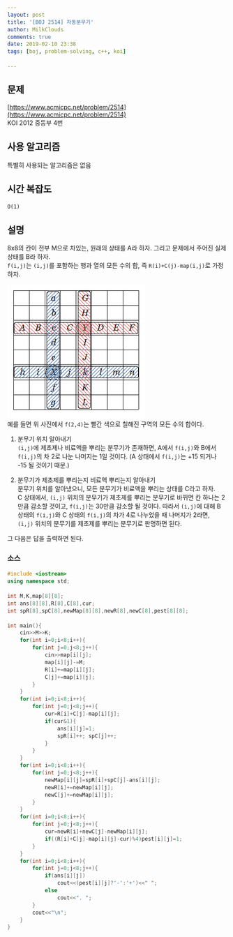 ```yaml
---
layout: post
title: '[BOJ 2514] 자동분무기'
author: MilkClouds
comments: true
date: 2019-02-10 23:38
tags: [boj, problem-solving, c++, koi]

---
```


## 문제
[https://www.acmicpc.net/problem/2514](https://www.acmicpc.net/problem/2514)  
KOI 2012 중등부 4번


## 사용 알고리즘  
특별히 사용되는 알고리즘은 없음


## 시간 복잡도  
`O(1)`   


## 설명  
8x8의 칸이 전부 M으로 차있는, 원래의 상태를 A라 하자. 그리고 문제에서 주어진 실제 상태를 B라 하자.  
`f(i,j)`는 `(i,j)`를 포함하는 행과 열의 모든 수의 합, 즉 `R(i)+C(j)-map(i,j)`로 가정하자.  

![SPRAY](/files/koi_2012_mid_spray.png)  
예를 들면 위 사진에서 `f(2,4)`는 빨간 색으로 칠해진 구역의 모든 수의 합이다.  


1. 분무기 위치 알아내기  
`(i,j)`에 제초제나 비료액을 뿌리는 분무기가 존재하면, A에서 `f(i,j)`와 B에서 `f(i,j)`의 차 2로 나눈 나머지는 1일 것이다. (A 상태에서 `f(i,j)`는 +15 되거나 -15 될 것이기 때문.)

2. 분무기가 제초제를 뿌리는지 비료액 뿌리는지 알아내기  
분무기 위치를 알아냈으니, 모든 분무기가 비료액을 뿌리는 상태를 C라고 하자.  
C 상태에서, `(i,j)` 위치의 분무기가 제초제를 뿌리는 분무기로 바뀌면 칸 하나는 2만큼 감소할 것이고, `f(i,j)`는 30만큼 감소할 될 것이다. 따라서 `(i,j)`에 대해 B 상태의 `f(i,j)`와 C 상태의 `f(i,j)`의 차가 4로 나누었을 때 나머지가 2라면, `(i,j)` 위치의 분무기를 제초제를 뿌리는 분무기로 판명하면 된다.


그 다음은 답을 출력하면 된다.


### 소스  

```c++
#include <iostream>
using namespace std;

int M,K,map[8][8];
int ans[8][8],R[8],C[8],cur;
int spR[8],spC[8],newMap[8][8],newR[8],newC[8],pest[8][8];

int main(){
    cin>>M>>K;
    for(int i=0;i<8;i++){
        for(int j=0;j<8;j++){
            cin>>map[i][j];
            map[i][j]-=M;
            R[i]+=map[i][j];
            C[j]+=map[i][j];
        }
    }
    for(int i=0;i<8;i++){
        for(int j=0;j<8;j++){
            cur=R[i]+C[j]-map[i][j];
            if(cur&1){
                ans[i][j]=1;
                spR[i]++; spC[j]++;
            }
        }
    }
    for(int i=0;i<8;i++){
        for(int j=0;j<8;j++){
            newMap[i][j]=spR[i]+spC[j]-ans[i][j];
            newR[i]+=newMap[i][j];
            newC[j]+=newMap[i][j];
        }
    }
    for(int i=0;i<8;i++){
        for(int j=0;j<8;j++){
            cur=newR[i]+newC[j]-newMap[i][j];
            if((R[i]+C[j]-map[i][j]-cur)%4)pest[i][j]=1;
        }
    }
    for(int i=0;i<8;i++){
        for(int j=0;j<8;j++){
            if(ans[i][j])
                cout<<(pest[i][j]?'-':'+')<<" ";
            else
                cout<<". ";
        }
        cout<<"\n";
    }
}
```